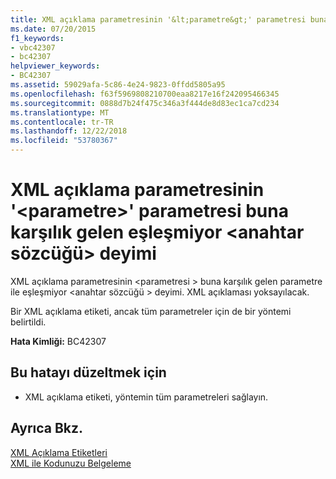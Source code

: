 ```yaml
---
title: XML açıklama parametresinin '&lt;parametre&gt;' parametresi buna karşılık gelen eşleşmiyor &lt;anahtar sözcüğü&gt; deyimi
ms.date: 07/20/2015
f1_keywords:
- vbc42307
- bc42307
helpviewer_keywords:
- BC42307
ms.assetid: 59029afa-5c86-4e24-9823-0ffdd5805a95
ms.openlocfilehash: f63f5969808210700eaa8217e16f242095466345
ms.sourcegitcommit: 0888d7b24f475c346a3f444de8d83ec1ca7cd234
ms.translationtype: MT
ms.contentlocale: tr-TR
ms.lasthandoff: 12/22/2018
ms.locfileid: "53780367"
---
```

# <a name="xml-comment-parameter-ltparametergt-does-not-match-a-parameter-on-the-corresponding-ltkeywordgt-statement"></a>XML açıklama parametresinin '&lt;parametre&gt;' parametresi buna karşılık gelen eşleşmiyor &lt;anahtar sözcüğü&gt; deyimi
XML açıklama parametresinin \<parametresi > buna karşılık gelen parametre ile eşleşmiyor \<anahtar sözcüğü > deyimi. XML açıklaması yoksayılacak.  
  
 Bir XML açıklama etiketi, ancak tüm parametreler için de bir yöntemi belirtildi.  
  
 **Hata Kimliği:** BC42307  
  
## <a name="to-correct-this-error"></a>Bu hatayı düzeltmek için  
  
-   XML açıklama etiketi, yöntemin tüm parametreleri sağlayın.  
  
## <a name="see-also"></a>Ayrıca Bkz.  
 [XML Açıklama Etiketleri](../../visual-basic/language-reference/xmldoc/index.md)  
 [XML ile Kodunuzu Belgeleme](../../visual-basic/programming-guide/program-structure/documenting-your-code-with-xml.md)
